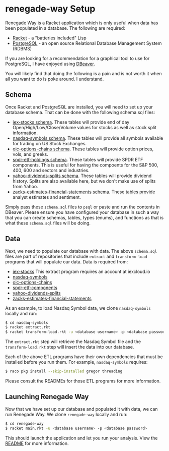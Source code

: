 # renegade-way Setup

Renegade Way is a Racket application which is only useful when data has been populated in a database. The following are required:
 * [Racket](https://racket-lang.org) - a "batteries included" Lisp
 * [PostgreSQL](https://postgresql.org) - an open source Relational Database Management System (RDBMS)

If you are looking for a recommendation for a graphical tool to use for PostgreSQL, I have enjoyed using [DBeaver](https://dbeaver.io).

You will likely find that doing the following is a pain and is not worth it when all you want to do is poke around. I understand.

## Schema

Once Racket and PostgreSQL are installed, you will need to set up your database schema. That can be done with the following schema.sql files:
 * [iex-stocks schema](https://github.com/evdubs/iex-stocks/blob/master/schema.sql). These tables will provide end of day Open/High/Low/Close/Volume values for stocks as well as stock split information.
 * [nasdaq-symbols schema](https://github.com/evdubs/nasdaq-symbols/blob/master/schema.sql). These tables will provide all symbols available for trading on US Stock Exchanges.
 * [oic-options-chains schema](https://github.com/evdubs/oic-options-chains/blob/master/schema.sql). These tables will provide option prices, vols, and greeks.
 * [spdr-etf-holdings schema](https://github.com/evdubs/spdr-etf-holdings/blob/master/schema.sql). These tables will provide SPDR ETF components. This is useful for having the compoents for the S&P 500, 400, 600 and sectors and industries.
 * [yahoo-dividends-splits schema](https://github.com/evdubs/yahoo-dividends-splits/blob/master/schema.sql). These tables will provide dividend history. Splits are also available here, but we don't make use of splits from Yahoo.
 * [zacks-estimates-financial-statements schema](https://github.com/evdubs/zacks-estimates-financial-statements/blob/master/schema.sql). These tables provide analyst estimates and sentiment.

Simply pass these `schema.sql` files to `psql` or paste and run the contents in DBeaver. Please ensure you have configured your database in such a way that you can create schemas, tables, types (enums), and functions as that is what these `schema.sql` files will be doing.

## Data

Next, we need to populate our database with data. The above `schema.sql` files are part of repositories that include `extract` and `transform-load` programs that will populate our data. Data is required from:
* [iex-stocks](https://github.com/evdubs/iex-stocks) This extract program requires an account at iexcloud.io
* [nasdaq-symbols](https://github.com/evdubs/nasdaq-symbols)
* [oic-options-chains](https://github.com/evdubs/oic-options-chains)
* [spdr-etf-components](https://github.com/evdubs/spdr-etf-components)
* [yahoo-dividends-splits](https://github.com/evdubs/yahoo-dividends-splits)
* [zacks-estimates-financial-statements](https://github.com/evdubs/zacks-estimates-financial-statements)

As an example, to load Nasdaq Symbol data, we clone `nasdaq-symbols` locally and run:

```bash
$ cd nasdaq-symbols
$ racket extract.rkt
$ racket transform-load.rkt -u <database username> -p <database password>
```

The `extract.rkt` step will retrieve the Nasdaq Symbol file and the `transform-load.rkt` step will insert the data into our database.

Each of the above ETL programs have their own dependencies that must be installed before you run them. For example, `nasdaq-symbols` requires:

```bash
$ raco pkg install --skip-installed gregor threading
```

Please consult the READMEs for those ETL programs for more information.

## Launching Renegade Way

Now that we have set up our database and populated it with data, we can run Renegade Way. We clone `renegade-way` locally and run:

```bash
$ cd renegade-way
$ racket main.rkt -u <database username> -p <database password>
```

This should launch the application and let you run your analysis. View the [README](https://github.com/evdubs/renegade-way/README.md) for more information.
